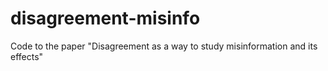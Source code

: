# disagreement-misinfo
Code to the paper "Disagreement as a way to study misinformation and its effects"
